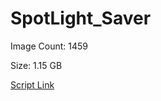 # SpotLight_Saver

Image Count: 1459

Size: 1.15 GB

[Script Link](https://github.com/liuyal/Archive/blob/master/Python/Utilities/Miscellaneous/spotlight_saver.py)